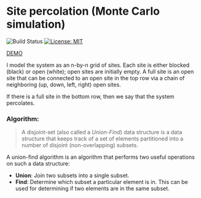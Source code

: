 # Site percolation (Monte Carlo simulation)

![Build Status](https://github.com/lotrien/percolation/actions/workflows/deploy.yml/badge.svg)
[![License: MIT](https://img.shields.io/badge/License-MIT-yellow.svg)](https://opensource.org/licenses/MIT)

[DEMO](https://percolation.yetanother.one/)

I model the system as an n-by-n grid of sites. Each site is either blocked (black) or open (white);
open sites are initially empty. A full site is an open site that can be connected to an open site
in the top row via a chain of neighboring (up, down, left, right) open sites.

If there is a full site in the bottom row, then we say that the system percolates.

### Algorithm:

> A disjoint-set (also called a _Union-Find_) data structure is a data structure that keeps track of a set
> of elements partitioned into a number of disjoint (non-overlapping) subsets.

A union-find algorithm is an algorithm that performs two useful operations on such a data structure:
 - **Union**: Join two subsets into a single subset.
 - **Find**: Determine which subset a particular element is in. This can be used for determining if
two elements are in the same subset.
